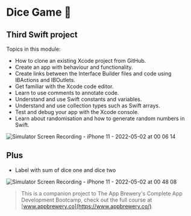 # Dice Game 🎲

## Third Swift project 

 Topics in this module:
* How to clone an existing Xcode project from GitHub.
* Create an app with behaviour and functionality.
* Create links between the Interface Builder files and code using IBActions and IBOutlets.
* Get familiar with the Xcode code editor.
* Learn to use comments to annotate code.
* Understand and use Swift constants and variables.
* Understand and use collection types such as Swift arrays.
* Test and debug your app with the Xcode console.
* Learn about randomisation and how to generate random numbers in Swift.




![Simulator Screen Recording - iPhone 11 - 2022-05-02 at 00 06 14](https://user-images.githubusercontent.com/46974068/166179553-26bf53ba-9555-4975-af77-4b456b9c27ee.gif)

## Plus 

 * Label with sum of dice one and dice two

![Simulator Screen Recording - iPhone 11 - 2022-05-02 at 00 48 08](https://user-images.githubusercontent.com/46974068/166181920-21dcf211-4f60-4a06-ae4f-8c27376580c1.gif)

>This is a companion project to The App Brewery's Complete App Development Bootcamp, check out the full course at [www.appbrewery.co](https://www.appbrewery.co/)


